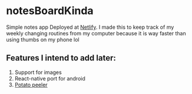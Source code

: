 # notesBoardKinda
Simple notes app
Deployed at [Netlify](https://notesboardkinda.netlify.app/).
I made this to keep track of my weekly changing routines from my computer because it is way faster than using thumbs on my phone lol

## Features I intend to add later:
1. Support for images
2. React-native port for android
3. [Potato peeler](https://www.daraz.pk/products/twister-cutting-spiral-slicer-potato-onion-cutter-peeler-vegetable-i116652277.html)
